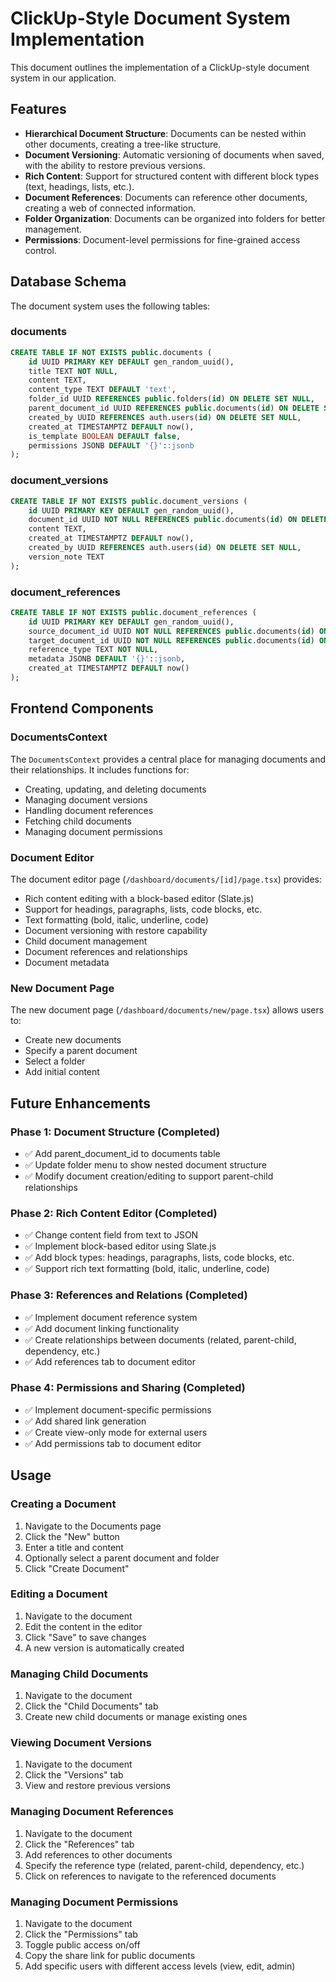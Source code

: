 # ClickUp-Style Document System Implementation

This document outlines the implementation of a ClickUp-style document system in our application.

## Features

- **Hierarchical Document Structure**: Documents can be nested within other documents, creating a tree-like structure.
- **Document Versioning**: Automatic versioning of documents when saved, with the ability to restore previous versions.
- **Rich Content**: Support for structured content with different block types (text, headings, lists, etc.).
- **Document References**: Documents can reference other documents, creating a web of connected information.
- **Folder Organization**: Documents can be organized into folders for better management.
- **Permissions**: Document-level permissions for fine-grained access control.

## Database Schema

The document system uses the following tables:

### documents

```sql
CREATE TABLE IF NOT EXISTS public.documents (
    id UUID PRIMARY KEY DEFAULT gen_random_uuid(),
    title TEXT NOT NULL,
    content TEXT,
    content_type TEXT DEFAULT 'text',
    folder_id UUID REFERENCES public.folders(id) ON DELETE SET NULL,
    parent_document_id UUID REFERENCES public.documents(id) ON DELETE SET NULL,
    created_by UUID REFERENCES auth.users(id) ON DELETE SET NULL,
    created_at TIMESTAMPTZ DEFAULT now(),
    is_template BOOLEAN DEFAULT false,
    permissions JSONB DEFAULT '{}'::jsonb
);
```

### document_versions

```sql
CREATE TABLE IF NOT EXISTS public.document_versions (
    id UUID PRIMARY KEY DEFAULT gen_random_uuid(),
    document_id UUID NOT NULL REFERENCES public.documents(id) ON DELETE CASCADE,
    content TEXT,
    created_at TIMESTAMPTZ DEFAULT now(),
    created_by UUID REFERENCES auth.users(id) ON DELETE SET NULL,
    version_note TEXT
);
```

### document_references

```sql
CREATE TABLE IF NOT EXISTS public.document_references (
    id UUID PRIMARY KEY DEFAULT gen_random_uuid(),
    source_document_id UUID NOT NULL REFERENCES public.documents(id) ON DELETE CASCADE,
    target_document_id UUID NOT NULL REFERENCES public.documents(id) ON DELETE CASCADE,
    reference_type TEXT NOT NULL,
    metadata JSONB DEFAULT '{}'::jsonb,
    created_at TIMESTAMPTZ DEFAULT now()
);
```

## Frontend Components

### DocumentsContext

The `DocumentsContext` provides a central place for managing documents and their relationships. It includes functions for:

- Creating, updating, and deleting documents
- Managing document versions
- Handling document references
- Fetching child documents
- Managing document permissions

### Document Editor

The document editor page (`/dashboard/documents/[id]/page.tsx`) provides:

- Rich content editing with a block-based editor (Slate.js)
- Support for headings, paragraphs, lists, code blocks, etc.
- Text formatting (bold, italic, underline, code)
- Document versioning with restore capability
- Child document management
- Document references and relationships
- Document metadata

### New Document Page

The new document page (`/dashboard/documents/new/page.tsx`) allows users to:

- Create new documents
- Specify a parent document
- Select a folder
- Add initial content

## Future Enhancements

### Phase 1: Document Structure (Completed)
- ✅ Add parent_document_id to documents table
- ✅ Update folder menu to show nested document structure
- ✅ Modify document creation/editing to support parent-child relationships

### Phase 2: Rich Content Editor (Completed)
- ✅ Change content field from text to JSON
- ✅ Implement block-based editor using Slate.js
- ✅ Add block types: headings, paragraphs, lists, code blocks, etc.
- ✅ Support rich text formatting (bold, italic, underline, code)

### Phase 3: References and Relations (Completed)
- ✅ Implement document reference system
- ✅ Add document linking functionality
- ✅ Create relationships between documents (related, parent-child, dependency, etc.)
- ✅ Add references tab to document editor

### Phase 4: Permissions and Sharing (Completed)
- ✅ Implement document-specific permissions
- ✅ Add shared link generation
- ✅ Create view-only mode for external users
- ✅ Add permissions tab to document editor

## Usage

### Creating a Document

1. Navigate to the Documents page
2. Click the "New" button
3. Enter a title and content
4. Optionally select a parent document and folder
5. Click "Create Document"

### Editing a Document

1. Navigate to the document
2. Edit the content in the editor
3. Click "Save" to save changes
4. A new version is automatically created

### Managing Child Documents

1. Navigate to the document
2. Click the "Child Documents" tab
3. Create new child documents or manage existing ones

### Viewing Document Versions

1. Navigate to the document
2. Click the "Versions" tab
3. View and restore previous versions

### Managing Document References

1. Navigate to the document
2. Click the "References" tab
3. Add references to other documents
4. Specify the reference type (related, parent-child, dependency, etc.)
5. Click on references to navigate to the referenced documents

### Managing Document Permissions

1. Navigate to the document
2. Click the "Permissions" tab
3. Toggle public access on/off
4. Copy the share link for public documents
5. Add specific users with different access levels (view, edit, admin)